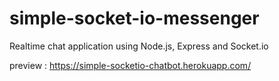 # simple-socket-io-messenger

Realtime chat application using Node.js, Express and Socket.io

preview : https://simple-socketio-chatbot.herokuapp.com/
